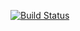 [![Build Status](https://travis-ci.org/stevietriesenberg/rpn.svg?branch=master)](https://travis-ci.org/stevietriesenberg/rpn.svg?branch=master)
